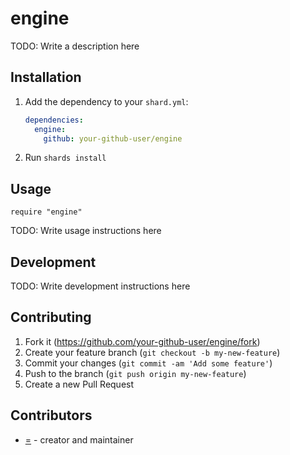 # engine

TODO: Write a description here

## Installation

1. Add the dependency to your `shard.yml`:

   ```yaml
   dependencies:
     engine:
       github: your-github-user/engine
   ```

2. Run `shards install`

## Usage

```crystal
require "engine"
```

TODO: Write usage instructions here

## Development

TODO: Write development instructions here

## Contributing

1. Fork it (<https://github.com/your-github-user/engine/fork>)
2. Create your feature branch (`git checkout -b my-new-feature`)
3. Commit your changes (`git commit -am 'Add some feature'`)
4. Push to the branch (`git push origin my-new-feature`)
5. Create a new Pull Request

## Contributors

- [=](https://github.com/your-github-user) - creator and maintainer
